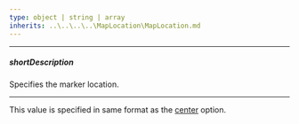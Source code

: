 ```yaml
---
type: object | string | array
inherits: ..\..\..\..\MapLocation\MapLocation.md
---
```

---
##### shortDescription
Specifies the marker location.

---
This value is specified in same format as the [center](/api-reference/10%20UI%20Widgets/dxMap/1%20Configuration/center '/Documentation/ApiReference/UI_Widgets/dxMap/Configuration/center/') option.